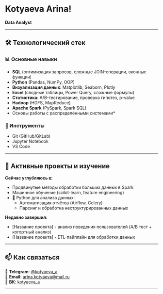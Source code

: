 # Kotyaeva Arina!

**Data Analyst**

---

## 🛠️ Технологический стек

### 📊 Основные навыки
- **SQL** (оптимизация запросов, сложные JOIN-операции, оконные функции)
- **Python** (Pandas, NumPy, OOP)
- **Визуализация данных**: Matplotlib, Seaborn, Plotly
- **Excel** (сводные таблицы, Power Query, сложные формулы)
- **Статистика**: A/B-тестирование, проверка гипотез, p-value
- **Hadoop** (HDFS, MapReduce)
- **Apache Spark** (PySpark, Spark SQL)
- Основы работы с распределёнными системами*

### 🔧 Инструменты
- Git (GitHub/GitLab)
- Jupyter Notebook
- VS Code

---

## 🚀 Активные проекты и изучение

**Сейчас углубляюсь в:**
- Продвинутые методы обработки больших данных в Spark
- Машинное обучение (scikit-learn, feature engineering)
- 🐍 Python для анализа данных:
  - Автоматизация отчётов (Airflow, Celery)
  - Парсинг и обработка неструктурированных данных

**Недавно завершил:**
- [Название проекта] - анализ поведения пользователей (A/B тест + когортный анализ)
- [Название проекта] - ETL-пайплайн для обработки данных

---

## 📫 Как связаться

💬 **Telegram**: [@kotyaeva_a](https://t.me/yournickname)  
📧 **Email**: [arina.kotyaeva@mail.ru](mailto:your.email@example.com)  
📝 **ВК**: [kotyaeva_a](https://vk.com/kotyaeva_a)

---
